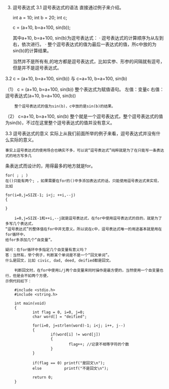 3. 逗号表达式
3.1 逗号表达式的语法
	直接通过例子来介绍。
	
	int a = 10;
	int b = 20;
	int c;
	
	c = (a+10, b=a+100, sin(b)); 
	
	其中a+10, b=a+100, sin(b)为逗号表达式：
	· 逗号表达式的计算顺序为从左到右，依次进行。
	· 整个逗号表达式的值为最后一表达式的值，所c中放的为sin(b)的计算结果。
	
	当然并不是所有有,的地方都是逗号表达式，比如实参、形参的间隔就有逗号，但是并不是逗号表达式。
	
3.2 c = (a+10, b=a+100, sin(b)) 与 c=a+10, b=a+100, sin(b)

（1） c = (a+10, b=a+100, sin(b))
		整个表达式为赋值语句。
		左值：变量c
		右值：逗号表达式(a+10, b=a+100, sin(b))
			
		整个逗号表达式的值为sin(b)，c中放的是sin(b)的结果。

（2） c=a+10, b=a+100, sin(b)
		整个就是一个逗号表达式，整个逗号表达式的值为sin(b)，不过在这里整个逗号表达式的值并没有意义。

		
3.3 逗号表达式的意义 
	实际上从我们前面所举的例子来看，逗号表达式并没有什么实际的意义。
	
	事实上逗号表达式的使用场合也确实不多，可以说“逗号表达式”纯粹就是为了在只能写一条表达式的地方写多几
条表达式而设计的，用得最多的地方就是for。
	
	for( ; ; )
	在()只能有两个; ，如果需要在for的()中多添加表达式的话，只能使用逗号表达式来实现，比如
	
	for(i=0,j=SIZE-1; i<j; ++i,--j) 
	{
		
	}
	
		i=0,j=SIZE-1和++i,--j就是逗号表达式，在for中使用逗号表达式的目的，就是为了多写几个表达式，
	“逗号表达式”的整体值在for中并无意义。所以说在c中，逗号表达式唯一的用途基本就是用在for循环中，
	给for多添加几个“自变量”。
	
	疑问：在for循环中多指定几个自变量有意义吗？
	答：当然有，举个例子，判断某个单词是不是一个“回文单词”。
	什么是回文，比如 civic, dad, deed, deified都是回文。
	
		判断回文时，在for中使用i/j两个自变量来同时操作是最方便的，当然使用一个自变量也行，但是会不如两个方便，
	示例代码如下：
		
		#include <stdio.h>
		#include <string.h>

		int main(void)
		{
				int flag = 0, i=0, j=0;
				char word[] = "deified";

				for(i=0, j=strlen(word)-1; i<j; i++, j--)
				{
						if(word[i] != word[j])
						{
								flag++; //记录不相等字符的个数
						}
				}

				if(flag == 0) printf("是回文\n");
				else          printf("不是回文\n");

				return 0;
		}